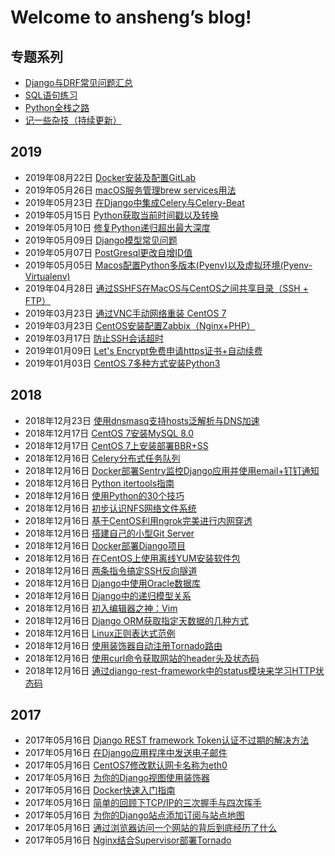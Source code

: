 # Welcome to ansheng’s blog!

## 专题系列

- [Django与DRF常见问题汇总](/article/django-and-drf-faq)
- [SQL语句练习](/article/sql-exercises)
- [Python全栈之路](/article/python-full-stack-way)
- [记一些杂技（持续更新）](/article/remember-some-acrobatics)

## 2019

- 2019年08月22日 [Docker安装及配置GitLab](/article/docker-installs-and-configures-gitlab)
- 2019年05月26日 [macOS服务管理brew services用法](/article/macos-service-management-brew-services-usage) 
- 2019年05月23日 [在Django中集成Celery与Celery-Beat](/article/integrate-celery-and-celery-beat-in-django) 
- 2019年05月15日 [Python获取当前时间戳以及转换](/article/how-to-get-current-timestamp-and-conversion-in-python)
- 2019年05月10日 [修复Python递归超出最大深度](/article/fix-error-maximum-recursion-depth-reached)
- 2019年05月09日 [Django模型常见问题](/article/django-model-qa)
- 2019年05月07日 [PostGresql更改自增ID值](/article/postgresql-change-sequence-start-value)
- 2019年05月05日 [Macos配置Python多版本(Pyenv)以及虚拟环境(Pyenv-Virtualenv)](/article/macos-configuration-pyenv-and-pyenv-virtualenv)
- 2019年04月28日 [通过SSHFS在MacOS与CentOS之间共享目录（SSH + FTP）](/article/share-directories-between-macos-and-centos-via-sshfs)
- 2019年03月23日 [通过VNC手动网络重装 CentOS 7](/article/reloading-centos-7-vnc-manual-network)
- 2019年03月23日 [CentOS安装配置Zabbix（Nginx+PHP）](/article/install-and-configure-zabbix-on-centos)
- 2019年03月17日 [防止SSH会话超时](/article/ssh-timeout)
- 2019年01月09日 [Let's Encrypt免费申请https证书+自动续费](/article/lets-encrypt-free-application-for-https-certificate-automatic-renewal)
- 2019年01月03日 [CentOS 7多种方式安装Python3](/article/centos-7-installs-python3-in-multiple-ways)

## 2018

- 2018年12月23日 [使用dnsmasq支持hosts泛解析与DNS加速](/article/dnsmasq-hosts-pan-parsing-and-dns-acceleration)
- 2018年12月17日 [CentOS 7安装MySQL 8.0](/article/centos-install-mysql-8)
- 2018年12月17日 [CentOS 7上安装部署BBR+SS](/article/centos-install-deploy-bbr-ss)
- 2018年12月16日 [Celery分布式任务队列](/article/celery)
- 2018年12月16日 [Docker部署Sentry监控Django应用并使用email+钉钉通知](/article/docker-sentry-django-email-dingtalk)
- 2018年12月16日 [Python itertools指南](/article/python-itertools-guide)
- 2018年12月16日 [使用Python的30个技巧](/article/python-30-tips)
- 2018年12月16日 [初步认识NFS网络文件系统](/article/nfs-network-file-system)
- 2018年12月16日 [基于CentOS利用ngrok完美进行内网穿透](/article/centos-ngrok-intranet-penetration)
- 2018年12月16日 [搭建自己的小型Git Server](/article/build-your-own-mini-git-server)
- 2018年12月16日 [Docker部署Django项目](/article/docker-deploy-django)
- 2018年12月16日 [在CentOS上使用离线YUM安装软件包](/article/use-the-offline-yum-installation-package-on-centos)
- 2018年12月16日 [两条指令搞定SSH反向隧道](/article/ssh-tunnel)
- 2018年12月16日 [Django中使用Oracle数据库](/article/django-using-oracle-database)
- 2018年12月16日 [Django中的递归模型关系](/article/recursive-model-relationships-in-django)
- 2018年12月16日 [初入编辑器之神：Vim](/article/the-god-of-the-beginning-of-the-editor)
- 2018年12月16日 [Django ORM获取指定天数据的几种方式](/article/django-orm-gets-several-ways-to-specify-day-data)
- 2018年12月16日 [Linux正则表达式范例](/article/examples-of-linux-regular-expressions)
- 2018年12月16日 [使用装饰器自动注册Tornado路由](/article/automatically-register-tornado-routes-with-decorators)
- 2018年12月16日 [使用curl命令获取网站的header头及状态码](/article/linux-curl-header-status-code)
- 2018年12月16日 [通过django-rest-framework中的status模块来学习HTTP状态码](/article/django-rest-framework-status-module-learn-the-http-status-code)

## 2017

- 2017年05月16日 [Django REST framework Token认证不过期的解决方法](/article/django-rest-framework-token-expiring)
- 2017年05月16日 [在Django应用程序中发送电子邮件](/article/send-an-e-mail-message-in-the-django-application)
- 2017年05月16日 [CentOS7修改默认网卡名称为eth0](/article/centos7-modify-network-name-eth0)
- 2017年05月16日 [为你的Django视图使用装饰器](/article/use-the-decorator-for-your-django-view)
- 2017年05月16日 [Docker快速入门指南](/article/docker-quick-start-guide)
- 2017年05月16日 [简单的回顾下TCP/IP的三次握手与四次挥手](/article/tcp-ip-three-handshakes-and-four-waving)
- 2017年05月16日 [为你的Django站点添加订阅与站点地图](/article/add-subscriptions-and-sitemaps-for-your-django-site)
- 2017年05月16日 [通过浏览器访问一个网站的背后到底经历了什么](/article/through-the-browser-to-access-a-site-behind-what-has-gone-through)
- 2017年05月16日 [Nginx结合Supervisor部署Tornado](/article/nginx-deployed-tornado-with-supervisor)